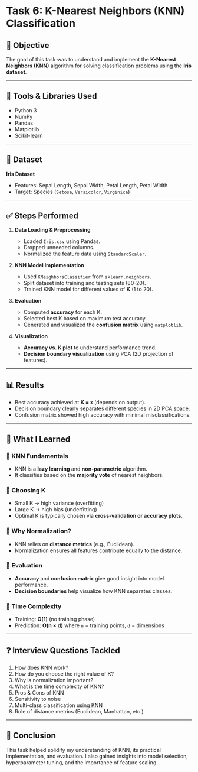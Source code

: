 # Task 6: K-Nearest Neighbors (KNN) Classification

## 📌 Objective
The goal of this task was to understand and implement the **K-Nearest Neighbors (KNN)** algorithm for solving classification problems using the **Iris dataset**.

---

## 🧰 Tools & Libraries Used
- Python 3
- NumPy
- Pandas
- Matplotlib
- Scikit-learn

---

## 📁 Dataset
**Iris Dataset**  
- Features: Sepal Length, Sepal Width, Petal Length, Petal Width  
- Target: Species (`Setosa`, `Versicolor`, `Virginica`)

---

## ✅ Steps Performed

1. **Data Loading & Preprocessing**
   - Loaded `Iris.csv` using Pandas.
   - Dropped unneeded columns.
   - Normalized the feature data using `StandardScaler`.

2. **KNN Model Implementation**
   - Used `KNeighborsClassifier` from `sklearn.neighbors`.
   - Split dataset into training and testing sets (80-20).
   - Trained KNN model for different values of **K** (1 to 20).

3. **Evaluation**
   - Computed **accuracy** for each K.
   - Selected best K based on maximum test accuracy.
   - Generated and visualized the **confusion matrix** using `matplotlib`.

4. **Visualization**
   - **Accuracy vs. K plot** to understand performance trend.
   - **Decision boundary visualization** using PCA (2D projection of features).

---

## 📊 Results
- Best accuracy achieved at **K = `X`** (depends on output).
- Decision boundary clearly separates different species in 2D PCA space.
- Confusion matrix showed high accuracy with minimal misclassifications.

---

## 🧠 What I Learned

### 📌 KNN Fundamentals
- KNN is a **lazy learning** and **non-parametric** algorithm.
- It classifies based on the **majority vote** of nearest neighbors.

### 📌 Choosing K
- Small K → high variance (overfitting)  
- Large K → high bias (underfitting)  
- Optimal K is typically chosen via **cross-validation or accuracy plots**.

### 📌 Why Normalization?
- KNN relies on **distance metrics** (e.g., Euclidean).  
- Normalization ensures all features contribute equally to the distance.

### 📌 Evaluation
- **Accuracy** and **confusion matrix** give good insight into model performance.
- **Decision boundaries** help visualize how KNN separates classes.

### 📌 Time Complexity
- Training: **O(1)** (no training phase)
- Prediction: **O(n × d)** where `n` = training points, `d` = dimensions

---

## ❓ Interview Questions Tackled

1. How does KNN work?
2. How do you choose the right value of K?
3. Why is normalization important?
4. What is the time complexity of KNN?
5. Pros & Cons of KNN
6. Sensitivity to noise
7. Multi-class classification using KNN
8. Role of distance metrics (Euclidean, Manhattan, etc.)

---

## 🏁 Conclusion
This task helped solidify my understanding of KNN, its practical implementation, and evaluation. I also gained insights into model selection, hyperparameter tuning, and the importance of feature scaling.

